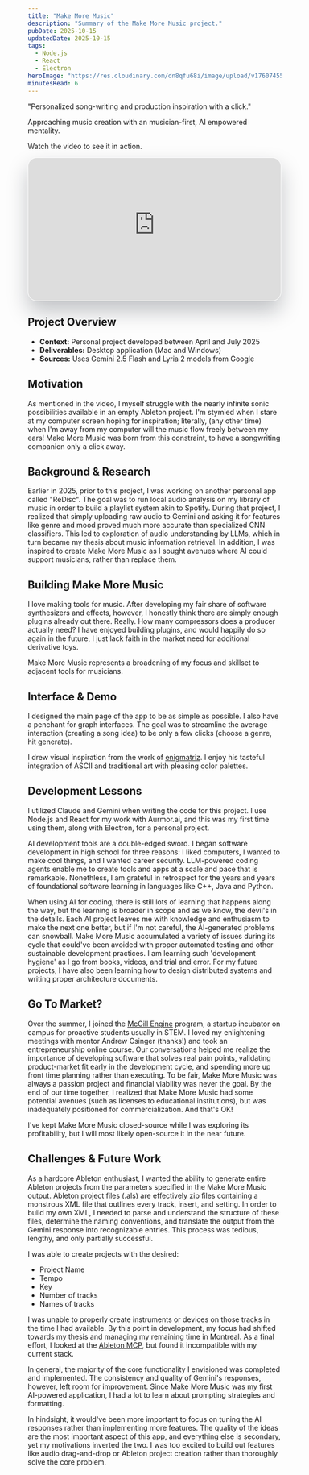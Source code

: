 ```yaml
---
title: "Make More Music"
description: "Summary of the Make More Music project."
pubDate: 2025-10-15
updatedDate: 2025-10-15
tags:
  - Node.js
  - React
  - Electron
heroImage: "https://res.cloudinary.com/dn8qfu68i/image/upload/v1760745592/makemoremusic_cover_rwsxqk.png"
minutesRead: 6
---
```

"Personalized song-writing and production inspiration with a click."

Approaching music creation with an musician-first, AI empowered mentality.

Watch the video to see it in action.

<div class="video-embed" style="position: relative; padding-bottom: 56.25%; height: 0; overflow: hidden; border-radius: 18px; box-shadow: 0 20px 40px rgba(12, 18, 32, 0.25); border: 1px solid rgba(255, 255, 255, 0.08);">
  <iframe
    src="https://www.youtube-nocookie.com/embed/9_IuSvs29U4?rel=0&modestbranding=1"
    title="Make More Music demo"
    loading="lazy"
    allow="accelerometer; autoplay; clipboard-write; encrypted-media; gyroscope; picture-in-picture; web-share"
    allowfullscreen
    referrerpolicy="strict-origin-when-cross-origin"
    style="position: absolute; top: 0; left: 0; width: 100%; height: 100%; border: 0;"
  ></iframe>
</div>

## Project Overview

- **Context:** Personal project developed between April and July 2025
- **Deliverables:** Desktop application (Mac and Windows)
- **Sources:** Uses Gemini 2.5 Flash and Lyria 2 models from Google

## Motivation
As mentioned in the video, I myself struggle with the nearly infinite sonic possibilities available in an empty Ableton project. I'm stymied when I stare at my computer screen hoping for inspiration; literally, (any other time) when I'm away from my computer will the music flow freely between my ears! Make More Music was born from this constraint, to have a songwriting companion only a click away.

## Background & Research
Earlier in 2025, prior to this project, I was working on another personal app called "ReDisc". The goal was to run local audio analysis on my library of music in order to build a playlist system akin to Spotify. During that project, I realized that simply uploading raw audio to Gemini and asking it for features like genre and mood proved much more accurate than specialized CNN classifiers. This led to exploration of audio understanding by LLMs, which in turn became my thesis about music information retrieval. In addition, I was inspired to create Make More Music as I sought avenues where AI could support musicians, rather than replace them. 

## Building Make More Music
I love making tools for music. After developing my fair share of software synthesizers and effects, however, I honestly think there are simply enough plugins already out there. Really. How many compressors does a producer actually need? I have enjoyed building plugins, and would happily do so again in the future, I just lack faith in the market need for additional derivative toys. 

Make More Music represents a broadening of my focus and skillset to adjacent tools for musicians. 

## Interface & Demo
I designed the main page of the app to be as simple as possible. I also have a penchant for graph interfaces. The goal was to streamline the average interaction (creating a song idea) to be only a few clicks (choose a genre, hit generate). 

I drew visual inspiration from the work of [enigmatriz](https://x.com/enigmatriz). I enjoy his tasteful integration of ASCII and traditional art with pleasing color palettes. 

## Development Lessons
I utilized Claude and Gemini when writing the code for this project. I use Node.js and React for my work with Aurmor.ai, and this was my first time using them, along with Electron, for a personal project. 

AI development tools are a double-edged sword. I began software development in high school for three reasons: I liked computers, I wanted to make cool things, and I wanted career security. LLM-powered coding agents enable me to create tools and apps at a scale and pace that is remarkable. Nonethless, I am grateful in retrospect for the years and years of foundational software learning in languages like C++, Java and Python. 

When using AI for coding, there is still lots of learning that happens along the way, but the learning is broader in scope and as we know, the devil's in the details. Each AI project leaves me with knowledge and enthusiasm to make the next one better, but if I'm not careful, the AI-generated problems can snowball.  Make More Music accumulated a variety of issues during its cycle that could've been avoided with proper automated testing and other sustainable development practices. I am learning such 'development hygiene' as I go from books, videos, and trial and error. For my future projects, I have also been learning how to design distributed systems and writing proper architecture documents. 

## Go To Market?
Over the summer, I joined the [McGill Engine](https://www.mcgill.ca/engine/about-us) program, a startup incubator on campus for proactive students usually in STEM. I loved my enlightening meetings with mentor Andrew Csinger (thanks!) and took an entrepreneurship online course. Our conversations helped me realize the importance of developing software that solves real pain points, validating product-market fit early in the development cycle, and spending more up front time planning rather than executing. To be fair, Make More Music was always a passion project and financial viability was never the goal. By the end of our time together, I realized that Make More Music had some potential avenues (such as licenses to educational institutions), but was inadequately positioned for commercialization. And that's OK!

I've kept Make More Music closed-source while I was exploring its profitability, but I will most likely open-source it in the near future. 

## Challenges & Future Work
As a hardcore Ableton enthusiast, I wanted the ability to generate entire Ableton projects from the parameters specified in the Make More Music output. Ableton project files (.als) are effectively zip files containing a monstrous XML file that outlines every track, insert, and setting. In order to build my own XML, I needed to parse and understand the structure of these files, determine the naming conventions, and translate the output from the Gemini response into recognizable entries. This process was tedious, lengthy, and only partially successful. 

I was able to create projects with the desired:
- Project Name
- Tempo
- Key
- Number of tracks
- Names of tracks

I was unable to properly create instruments or devices on those tracks in the time I had available. By this point in development, my focus had shifted towards my thesis and managing my remaining time in Montreal. As a final effort, I looked at the [Ableton MCP](https://github.com/ahujasid/ableton-mcp), but found it incompatible with my current stack. 

In general, the majority of the core functionality I envisioned was completed and implemented. The consistency and quality of Gemini's responses, however, left room for improvement. Since Make More Music was my first AI-powered application, I had a lot to learn about prompting strategies and formatting. 

In hindsight, it would've been more important to focus on tuning the AI responses rather than implementing more features. The quality of the ideas are the most important aspect of this app, and everything else is secondary, yet my motivations inverted the two. I was too excited to build out features like audio drag-and-drop or Ableton project creation rather than thoroughly solve the core problem. 